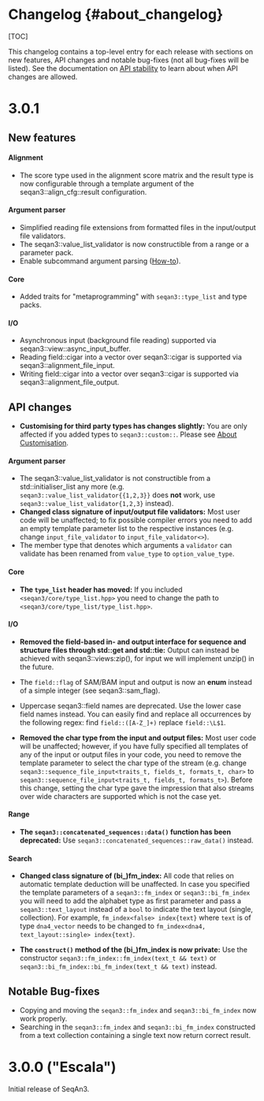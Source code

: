 # Changelog {#about_changelog}

[TOC]

This changelog contains a top-level entry for each release with sections on new features, API changes and notable
bug-fixes (not all bug-fixes will be listed).
See the documentation on [API stability](https://docs.seqan.de/seqan/3-master-user/about_api.html) to learn about
when API changes are allowed.

<!--
The following API changes should be documented as such:
  * a previously experimental interface now being marked as stable
  * an interface being removed
  * syntactical changes to an interface (e.g. renaming or reordering of files, functions, parameters)
  * semantical changes to an interface (e.g. a function's result is now always one larger) [DANGEROUS!]

If possible, provide tooling that performs the changes, e.g. a shell-script.
-->

# 3.0.1

## New features

#### Alignment
* The score type used in the alignment score matrix and the result type is now configurable through a template
  argument of the seqan3::align_cfg::result configuration.

#### Argument parser
* Simplified reading file extensions from formatted files in the input/output file validators.
* The seqan3::value_list_validator is now constructible from a range or a parameter pack.
* Enable subcommand argument parsing ([How-to](https://docs.seqan.de/seqan/3-master-user/subcommand_arg_parse.html)).

#### Core
* Added traits for "metaprogramming" with `seqan3::type_list` and type packs.

#### I/O

* Asynchronous input (background file reading) supported via seqan3::view::async_input_buffer.
* Reading field::cigar into a vector over seqan3::cigar is supported via seqan3::alignment_file_input.
* Writing field::cigar into a vector over seqan3::cigar is supported via seqan3::alignment_file_output.

## API changes

* **Customising for third party types has changes slightly:**
  You are only affected if you added types to `seqan3::custom::`.
  Please see [About Customisation](http://docs.seqan.de/seqan/3-master-user/about_customisation.html).

#### Argument parser

* The seqan3::value_list_validator is not constructible from a std::initialiser_list any more
  (e.g. `seqan3::value_list_validator{{1,2,3}}` does **not** work, use `seqan3::value_list_validator{1,2,3}` instead).
* **Changed class signature of input/output file validators:**
  Most user code will be unaffected; to fix possible compiler errors you need to add an empty template parameter list to
  the respective instances (e.g. change `input_file_validator` to `input_file_validator<>`).
* The member type that denotes which arguments a `validator` can validate has been renamed from `value_type` to
  `option_value_type`.

#### Core

* **The `type_list` header has moved:**
  If you included `<seqan3/core/type_list.hpp>` you need to change the path to `<seqan3/core/type_list/type_list.hpp>`.

#### I/O

* **Removed the field-based in- and output interface for sequence and structure files through std::get and std::tie:**
  Output can instead be achieved with seqan3::views:zip(), for input we will implement unzip() in the future.
* The `field::flag` of SAM/BAM input and output is now an **enum** instead of a simple integer (see seqan3::sam_flag).
* Uppercase seqan3::field names are deprecated. Use the lower case field names instead. You can easily find and replace
  all occurrences by the following regex: find `field::([A-Z_]+)` replace `field::\L$1`.

* **Removed the char type from the input and output files:**
  Most user code will be unaffected; however, if you have fully specified all templates of any of the input or output
  files in your code, you need to remove the template parameter to select the char type of the stream
  (e.g. change `seqan3::sequence_file_input<traits_t, fields_t, formats_t, char>` to
  `seqan3::sequence_file_input<traits_t, fields_t, formats_t>`). Before this change, setting the char type gave the
  impression that also streams over wide characters are supported which is not the case yet.

#### Range

* **The `seqan3::concatenated_sequences::data()` function has been deprecated:**
  Use `seqan3::concatenated_sequences::raw_data()` instead.

#### Search

* **Changed class signature of (bi_)fm_index:**
  All code that relies on automatic template deduction will be unaffected. In case you specified the template parameters
  of a `seqan3::fm_index` or `seqan3::bi_fm_index` you will need to add the alphabet type as first parameter and pass a
  `seqan3::text_layout` instead of a `bool` to indicate the text layout (single, collection).
  For example, `fm_index<false> index{text}` where `text` is of type `dna4_vector` needs to be changed to
  `fm_index<dna4, text_layout::single> index{text}`.

* **The `construct()` method of the (bi_)fm_index is now private:**
  Use the constructor `seqan3::fm_index::fm_index(text_t && text)` or `seqan3::bi_fm_index::bi_fm_index(text_t && text)`
  instead.

## Notable Bug-fixes

* Copying and moving the `seqan3::fm_index` and `seqan3::bi_fm_index` now work properly.
* Searching in the `seqan3::fm_index` and `seqan3::bi_fm_index` constructed from a text collection containing a single
  text now return correct result.

# 3.0.0 ("Escala")

Initial release of SeqAn3.
